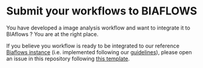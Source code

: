 # Submit your workflows to BIAFLOWS

You have developed a image analysis workflow and want to integrate it to BIAflows ? You are at the right place.

If you believe you workflow is ready to be integrated to our reference [Biaflows instance](biaflows.neubias.org) (i.e. implemented following our [guidelines](https://neubias-wg5.github.io/creating_bia_workflow_and_adding_to_biaflows_instance.html)), please open an issue in this repository following [this template]().

